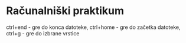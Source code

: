 # Računalniški praktikum
ctrl+end - gre do konca datoteke, ctrl+home - gre do začetka datoteke, ctrl+g - gre do izbrane vrstice
